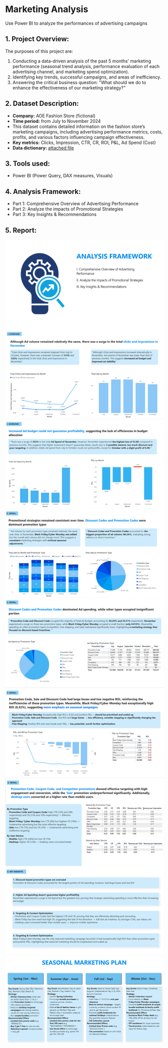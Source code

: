 # Marketing Analysis
Use Power BI to analyze the performances of advertising campaigns
## 1. Project Overview:
The purposes of this project are:
1. Conducting a data-driven analysis of the past 5 months' marketing performance (seasonal trend analysis, performance evaluation of each advertising channel, and marketing spend optimization).
2. Identifying key trends, successful campaigns, and areas of inefficiency.
3. Answering the critical business question: "What should we do to enhance the effectiveness of our marketing strategy?"
## 2. Dataset Description:
- **Company:** AOE Fashion Store (fictional)
- **Time period:** from July to November 2024
- This dataset contains detailed information on the fashion store’s marketing campaigns, including advertising performance metrics, costs, profits, and various factors influencing campaign effectiveness.
- **Key metrics:** Clicks, Impression, CTR, CR, ROI, P&L, Ad Spend (Cost)
- **Data dictionary:** [attached file](https://github.com/NguyenPhuongNghi/Marketing-Analysis/blob/main/Marketing%20Campaign%20Dataset.pdf)
## 3. Tools used:
- Power BI (Power Query, DAX measures, Visuals)
## 4. Analysis Framework:
- Part 1: Comprehensive Overview of Advertising Performance
- Part 2: Analyze the impacts of Promotional Strategies
- Part 3: Key Insights & Recommendations
## 5. Report:
![alt](https://github.com/NguyenPhuongNghi/Marketing-Analysis/blob/main/photo/Screenshot%202025-05-13%20160635.png?raw=true)
![alt](https://github.com/NguyenPhuongNghi/Marketing-Analysis/blob/main/photo/Screenshot%202025-05-13%20160743.png?raw=true)
![alt](https://github.com/NguyenPhuongNghi/Marketing-Analysis/blob/main/photo/Screenshot%202025-05-14%20091413.png?raw=true)
![alt](https://github.com/NguyenPhuongNghi/Marketing-Analysis/blob/main/photo/Screenshot%202025-05-14%20091511.png?raw=true)
![alt](https://github.com/NguyenPhuongNghi/Marketing-Analysis/blob/main/photo/Screenshot%202025-05-14%20091617.png?raw=true)
![alt](https://github.com/NguyenPhuongNghi/Marketing-Analysis/blob/main/photo/Screenshot%202025-05-14%20091733.png?raw=true)
![alt](https://github.com/NguyenPhuongNghi/Marketing-Analysis/blob/main/photo/Screenshot%202025-05-14%20091848.png?raw=true)
![alt](https://github.com/NguyenPhuongNghi/Marketing-Analysis/blob/main/photo/Screenshot%202025-05-14%20091952.png?raw=true)
![alt](https://github.com/NguyenPhuongNghi/Marketing-Analysis/blob/main/photo/Screenshot%202025-05-14%20092044.png?raw=true)



